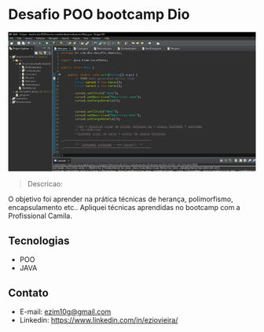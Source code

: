 # Desafio POO bootcamp Dio

![preview](print.png)

> Descricao:

O objetivo foi aprender na prática técnicas de herança, polimorfismo, encapsulamento etc..
Apliquei técnicas aprendidas no bootcamp com a Profissional Camila.




## Tecnologias

- POO
- JAVA


## Contato
- E-mail: ezim10g@gmail.com
- Linkedin: https://www.linkedin.com/in/eziovieira/
